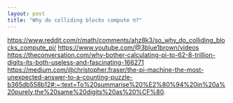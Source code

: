 ```yaml
---
layout: post
title: "Why do colliding blocks compute π?"
---
```


https://www.reddit.com/r/math/comments/ahz8k3/so_why_do_colliding_blocks_compute_pi/
https://www.youtube.com/@3blue1brown/videos
https://theconversation.com/why-bother-calculating-pi-to-62-8-trillion-digits-its-both-useless-and-fascinating-166271
https://medium.com/@christopher.fraser/the-pi-machine-the-most-unexpected-answer-to-a-counting-puzzle-b365db558b12#:~:text=To%20summarise%20%E2%80%94%20in%20a%20purely,the%20same%20digits%20as%20%CF%80.
